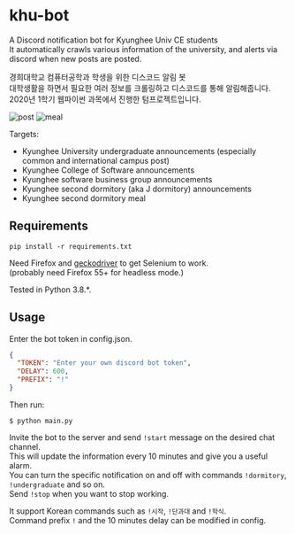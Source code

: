 # khu-bot
A Discord notification bot for Kyunghee Univ CE students  
It automatically crawls various information of the university, and alerts via discord when new posts are posted.  

경희대학교 컴퓨터공학과 학생을 위한 디스코드 알림 봇  
대학생활을 하면서 필요한 여러 정보를 크롤링하고 디스코드를 통해 알림해줍니다.  
2020년 1학기 웹파이썬 과목에서 진행한 텀프로젝트입니다.

![post](https://user-images.githubusercontent.com/61305403/88489283-6866c680-cfce-11ea-9722-2f51ce9f1612.PNG)
![meal](https://user-images.githubusercontent.com/61305403/88489278-613fb880-cfce-11ea-88a9-623b6276de97.PNG)

Targets:
- Kyunghee University undergraduate announcements (especially common and international campus post)
- Kyunghee College of Software announcements
- Kyunghee software business group announcements
- Kyunghee second dormitory (aka J dormitory) announcements
- Kyunghee second dormitory meal

## Requirements
```
pip install -r requirements.txt
```

Need Firefox and [geckodriver](https://github.com/mozilla/geckodriver/releases) to get Selenium to work.  
(probably need Firefox 55+ for headless mode.)

Tested in Python 3.8.*.


## Usage
Enter the bot token in config.json.  
```json
{
  "TOKEN": "Enter your own discord bot token",
  "DELAY": 600,
  "PREFIX": "!"
}
```

Then run:  
```
$ python main.py
```

Invite the bot to the server and send ```!start``` message on the desired chat channel.  
This will update the information every 10 minutes and give you a useful alarm.  
You can turn the specific notification on and off with commands ```!dormitory```, ```!undergraduate``` and so on.  
Send ```!stop``` when you want to stop working.  

It support Korean commands such as ```!시작```, ```!단과대``` and ```!학식```.  
Command prefix ```!``` and the 10 minutes delay can be modified in config.
